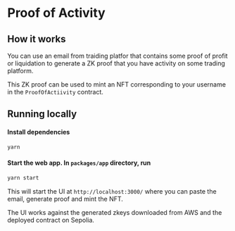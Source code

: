 # Proof of Activity

## How it works

You can use an email from traiding platfor that contains some proof of profit or liquidation to generate a ZK proof that you have activity on some trading platform.

This ZK proof can be used to mint an NFT corresponding to your username in the `ProofOfActiivity` contract.

## Running locally

#### Install dependencies

```bash
yarn
```

#### Start the web app. In `packages/app` directory, run

```bash
yarn start
```

This will start the UI at `http://localhost:3000/` where you can paste the email, generate proof and mint the NFT.

The UI works against the generated zkeys downloaded from AWS and the deployed contract on Sepolia.
